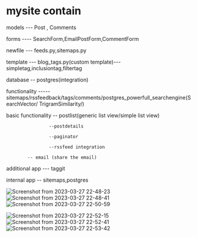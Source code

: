 # mysite contain

models --- Post , Comments

forms ---- SearchForm,EmailPostForm,CommentForm

newfile --- feeds.py,sitemaps.py

template --- blog_tags.py(custom template)---simpletag,inclusiontag,filtertag

database -- postgres(integration)



functionality ----- sitemaps/rssfeedback/tags/comments/postgres_powerfull_searchengine(SearchVector/ TrigramSimilarity/)

basic functionality -- postlist(generic list view/simple list view)

                    --postdetails
		    
                    --paginator
		    
                    --rssfeed integration
		    
		    -- email (share the email)
                    
additional app --- taggit

internal app --  sitemaps,postgres

![Screenshot from 2023-03-27 22-48-23](https://user-images.githubusercontent.com/77430073/228017594-907d36fb-3ac0-415b-a38f-b84aafadd227.png)
![Screenshot from 2023-03-27 22-48-41](https://user-images.githubusercontent.com/77430073/228017675-bfedad57-787e-4c69-885d-653e50f33570.png)
![Screenshot from 2023-03-27 22-50-59](https://user-images.githubusercontent.com/77430073/228017925-b84f87f6-ddb9-489b-b8e0-dbbd5b55eed6.png)

![Screenshot from 2023-03-27 22-52-15](https://user-images.githubusercontent.com/77430073/228018660-da4f77b4-5451-4f11-b115-d7dcb56f4f45.png)
![Screenshot from 2023-03-27 22-52-41](https://user-images.githubusercontent.com/77430073/228018686-1d79f3ed-8d5d-4a53-8c98-14e0a24e435f.png)
![Screenshot from 2023-03-27 22-53-42](https://user-images.githubusercontent.com/77430073/228018702-7222782e-f5a1-4fab-ae94-ea0288658a7a.png)
